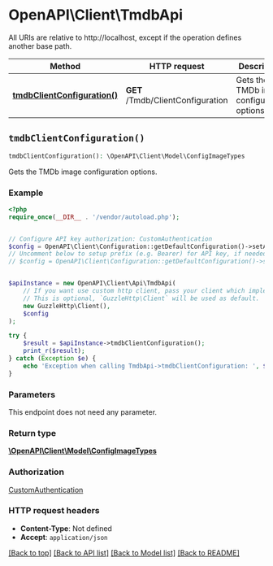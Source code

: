 # OpenAPI\Client\TmdbApi

All URIs are relative to http://localhost, except if the operation defines another base path.

| Method | HTTP request | Description |
| ------------- | ------------- | ------------- |
| [**tmdbClientConfiguration()**](TmdbApi.md#tmdbClientConfiguration) | **GET** /Tmdb/ClientConfiguration | Gets the TMDb image configuration options. |


## `tmdbClientConfiguration()`

```php
tmdbClientConfiguration(): \OpenAPI\Client\Model\ConfigImageTypes
```

Gets the TMDb image configuration options.

### Example

```php
<?php
require_once(__DIR__ . '/vendor/autoload.php');


// Configure API key authorization: CustomAuthentication
$config = OpenAPI\Client\Configuration::getDefaultConfiguration()->setApiKey('X-Emby-Token', 'YOUR_API_KEY');
// Uncomment below to setup prefix (e.g. Bearer) for API key, if needed
// $config = OpenAPI\Client\Configuration::getDefaultConfiguration()->setApiKeyPrefix('X-Emby-Token', 'Bearer');


$apiInstance = new OpenAPI\Client\Api\TmdbApi(
    // If you want use custom http client, pass your client which implements `GuzzleHttp\ClientInterface`.
    // This is optional, `GuzzleHttp\Client` will be used as default.
    new GuzzleHttp\Client(),
    $config
);

try {
    $result = $apiInstance->tmdbClientConfiguration();
    print_r($result);
} catch (Exception $e) {
    echo 'Exception when calling TmdbApi->tmdbClientConfiguration: ', $e->getMessage(), PHP_EOL;
}
```

### Parameters

This endpoint does not need any parameter.

### Return type

[**\OpenAPI\Client\Model\ConfigImageTypes**](../Model/ConfigImageTypes.md)

### Authorization

[CustomAuthentication](../../README.md#CustomAuthentication)

### HTTP request headers

- **Content-Type**: Not defined
- **Accept**: `application/json`

[[Back to top]](#) [[Back to API list]](../../README.md#endpoints)
[[Back to Model list]](../../README.md#models)
[[Back to README]](../../README.md)
